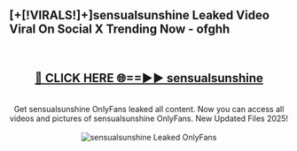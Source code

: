 <h2>[+[!VIRALS!]+]sensualsunshine Leaked Video Viral On Social X Trending Now - ofghh</h2>
<br>
<div align="center">
<h2><a href="https://libra.edu.pl?sensualsunshine" rel="nofollow">🔴 CLICK HERE 🌐==►► sensualsunshine</a></h2>
<br>
Get sensualsunshine OnlyFans leaked all content. Now you can access all videos and pictures of sensualsunshine OnlyFans. New Updated Files 2025!
<br>
<br>
<a href="https://libra.edu.pl?sensualsunshine" rel="nofollow" data-target="animated-image.originalLink"><img src="https://i.ibb.co.com/WyWwxjT/player-gif2.gif" alt="sensualsunshine Leaked OnlyFans" style="max-width: 100%; display: inline-block;" data-target="animated-image.originalImage"></a>
</div>
<br>